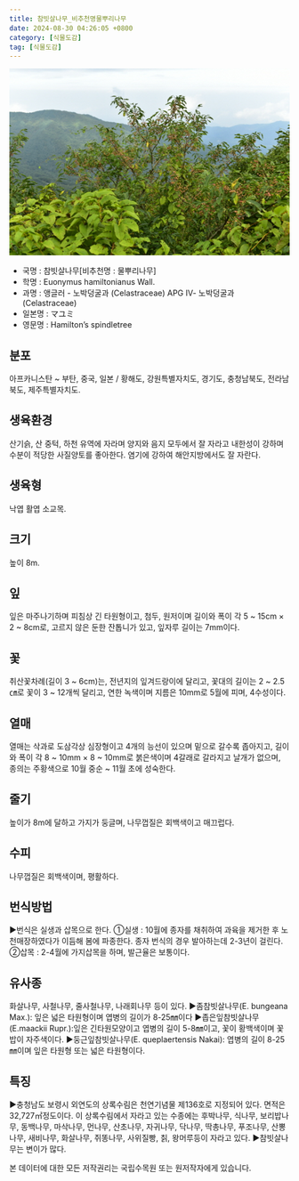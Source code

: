 ```yaml
---
title: 참빗살나무_비추천명물뿌리나무
date: 2024-08-30 04:26:05 +0800
category: [식물도감]
tag: [식물도감]
---
```




![참빗살나무[비추천명 : 물뿌리나무]](/assets/img/fileUpload/plants/basic/Celastraceae/Euonymus/2153/2153_2020_2_th2.JPG)
- 국명 : 참빗살나무[비추천명 : 물뿌리나무]
- 학명 : Euonymus hamiltonianus Wall.
- 과명 : 앵글러 - 노박덩굴과 (Celastraceae) APG Ⅳ- 노박덩굴과 (Celastraceae)
- 일본명 : マユミ
- 영문명 : Hamilton’s spindletree


## 분포
아프카니스탄 ~ 부탄, 중국, 일본 / 황해도, 강원특별자치도, 경기도, 충청남북도, 전라남북도, 제주특별자치도.
## 생육환경
산기슭, 산 중턱, 하천 유역에 자라며 양지와 음지 모두에서 잘 자라고 내한성이 강하며 수분이 적당한 사질양토를 좋아한다. 염기에 강하여 해안지방에서도 잘 자란다.
## 생육형
낙엽 활엽 소교목.
## 크기
높이 8m.
## 잎
잎은 마주나기하며 피침상 긴 타원형이고, 첨두, 원저이며 길이와 폭이 각 5 ~ 15cm × 2 ~ 8cm로, 고르지 않은 둔한 잔톱니가 있고, 잎자루 길이는 7mm이다.
## 꽃
취산꽃차례(길이 3 ~ 6cm)는, 전년지의 잎겨드랑이에 달리고, 꽃대의 길이는 2 ~ 2.5㎝로 꽃이 3 ~ 12개씩 달리고, 연한 녹색이며 지름은 10mm로 5월에 피며, 4수성이다.
## 열매
열매는 삭과로 도삼각상 심장형이고 4개의 능선이 있으며 밑으로 갈수록 좁아지고, 길이와 폭이 각 8 ~ 10mm × 8 ~ 10mm로 붉은색이며 4갈래로 갈라지고 날개가 없으며, 종의는 주황색으로 10월 중순 ~ 11월 초에 성숙한다.
## 줄기
높이가 8m에 달하고 가지가 둥글며, 나무껍질은 회백색이고 매끄럽다.
## 수피
나무껍질은 회백색이며, 평활하다.
## 번식방법
▶번식은 실생과 삽목으로 한다. 
①실생 : 10월에 종자를 채취하여 과육을 제거한 후 노천매장하였다가 이듬해 봄에 파종한다. 종자 번식의 경우 발아하는데 2-3년이 걸린다.
②삽목 : 2-4월에 가지삽목을 하며, 발근율은 보통이다.
## 유사종
화살나무, 사철나무, 줄사철나무, 나래회나무 등이 있다.
▶좀참빗살나무(E. bungeana Max.): 잎은 넓은 타원형이며 엽병의 길이가 8-25㎜이다 
▶좁은잎참빗살나무(E.maackii Rupr.):잎은 긴타원모양이고 엽병의 길이 5-8㎜이고, 꽃이 황백색이며 꽃밥이 자주색이다.
▶둥근잎참빗살나무(E. queplaertensis Nakai): 엽병의 길이 8-25㎜이며 잎은 타원형 또는 넓은 타원형이다.
## 특징
▶충청남도 보령시 외연도의 상록수림은 천연기념물 제136호로 지정되어 있다. 면적은 32,727㎡정도이다.  이 상록수림에서 자라고 있는 수종에는 후박나무, 식나무, 보리밥나무, 동백나무, 마삭나무, 먼나무, 산초나무, 자귀나무, 닥나무, 딱총나무, 푸조나무, 산뽕나무, 새비나무, 화살나무, 쥐똥나무, 사위질빵, 칡, 왕머루등이 자라고 있다.
▶참빗살나무는 변이가 많다.






본 데이터에 대한 모든 저작권리는 국립수목원 또는 원저작자에게 있습니다.
